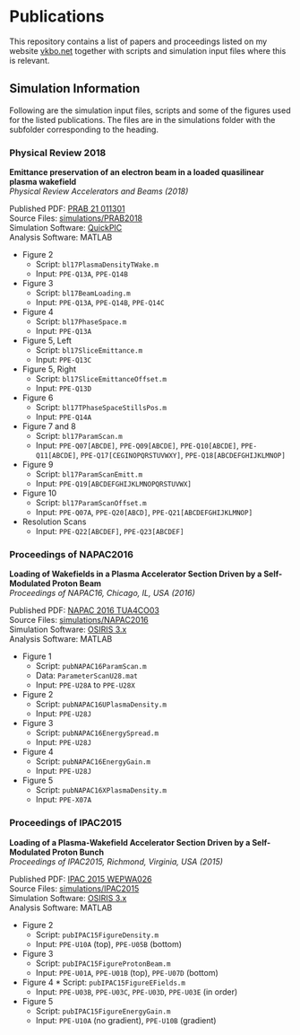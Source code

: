 # Publications

This repository contains a list of papers and proceedings listed on my website [vkbo.net](http://vkbo.net) together with scripts and simulation input files where this is relevant.

## Simulation Information

Following are the simulation input files, scripts and some of the figures used for the listed publications. The files are in the simulations folder with the subfolder corresponding to the heading.

### Physical Review 2018

**Emittance preservation of an electron beam in a loaded quasilinear plasma wakefield**<br>
*Physical Review Accelerators and Beams (2018)*

Published PDF: [PRAB 21 011301](https://journals.aps.org/prab/pdf/10.1103/PhysRevAccelBeams.21.011301)<br>
Source Files: [simulations/PRAB2018](simulations/PRAB2018)<br>
Simulation Software: [QuickPIC](https://plasmasim.physics.ucla.edu/codes/quickpic)<br>
Analysis Software: MATLAB

* Figure 2
  * Script: `bl17PlasmaDensityTWake.m`
  * Input: `PPE-Q13A`, `PPE-Q14B`
* Figure 3
  * Script: `bl17BeamLoading.m`
  * Input: `PPE-Q13A`, `PPE-Q14B`, `PPE-Q14C`
* Figure 4
  * Script: `bl17PhaseSpace.m`
  * Input: `PPE-Q13A`
* Figure 5, Left
  * Script: `bl17SliceEmittance.m`
  * Input: `PPE-Q13C`
* Figure 5, Right
  * Script: `bl17SliceEmittanceOffset.m`
  * Input: `PPE-Q13D`
* Figure 6
  * Script: `bl17TPhaseSpaceStillsPos.m`
  * Input: `PPE-Q14A`
* Figure 7 and 8
  * Script: `bl17ParamScan.m`
  * Input: `PPE-Q07[ABCDE]`, `PPE-Q09[ABCDE]`, `PPE-Q10[ABCDE]`, `PPE-Q11[ABCDE]`, `PPE-Q17[CEGINOPQRSTUVWXY]`, `PPE-Q18[ABCDEFGHIJKLMNOP]`
* Figure 9
  * Script: `bl17ParamScanEmitt.m`
  * Input: `PPE-Q19[ABCDEFGHIJKLMNOPQRSTUVWX]`
* Figure 10
  * Script: `bl17ParamScanOffset.m`
  * Input: `PPE-Q07A`, `PPE-Q20[ABCD]`, `PPE-Q21[ABCDEFGHIJKLMNOP]`
* Resolution Scans
  * Input: `PPE-Q22[ABCDEF]`, `PPE-Q23[ABCDEF]`


### Proceedings of NAPAC2016

**Loading of Wakefields in a Plasma Accelerator Section Driven by a Self-Modulated Proton Beam**<br>
*Proceedings of NAPAC16, Chicago, IL, USA (2016)*

Published PDF: [NAPAC 2016 TUA4CO03](http://accelconf.web.cern.ch/AccelConf/napac2016/papers/tua4co03.pdf)<br>
Source Files: [simulations/NAPAC2016](simulations/NAPAC2016)<br>
Simulation Software: [OSIRIS 3.x](https://plasmasim.physics.ucla.edu/codes/osiris)<br>
Analysis Software: MATLAB

* Figure 1
  * Script: `pubNAPAC16ParamScan.m`
  * Data: `ParameterScanU28.mat`
  * Input: `PPE-U28A` to `PPE-U28X`
* Figure 2
  * Script: `pubNAPAC16UPlasmaDensity.m`
  * Input: `PPE-U28J`
* Figure 3
  * Script: `pubNAPAC16EnergySpread.m`
  * Input: `PPE-U28J`
* Figure 4
  * Script: `pubNAPAC16EnergyGain.m`
  * Input: `PPE-U28J`
* Figure 5
  * Script: `pubNAPAC16XPlasmaDensity.m`
  * Input: `PPE-X07A`

### Proceedings of IPAC2015

**Loading of a Plasma-Wakefield Accelerator Section Driven by a Self-Modulated Proton Bunch**<br>
*Proceedings of IPAC2015, Richmond, Virginia, USA (2015)*

Published PDF: [IPAC 2015 WEPWA026](https://jacowfs.jlab.org/conf/proceedings/IPAC2015/papers/wepwa026.pdf)<br>
Source Files: [simulations/IPAC2015](simulations/IPAC2015)<br>
Simulation Software: [OSIRIS 3.x](https://plasmasim.physics.ucla.edu/codes/osiris)<br>
Analysis Software: MATLAB

* Figure 2
  * Script: `pubIPAC15FigureDensity.m`
  * Input: `PPE-U10A` (top), `PPE-U05B` (bottom)
* Figure 3
  * Script: `pubIPAC15FigureProtonBeam.m`
  * Input: `PPE-U01A`, `PPE-U01B` (top), `PPE-U07D` (bottom)
* Figure 4  * Script: `pubIPAC15FigureEFields.m`
  * Input: `PPE-U03B`, `PPE-U03C`, `PPE-U03D`, `PPE-U03E` (in order)
* Figure 5
  * Script: `pubIPAC15FigureEnergyGain.m`
  * Input: `PPE-U10A` (no gradient), `PPE-U10B` (gradient)
